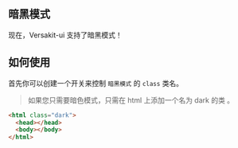 ## 暗黑模式

现在，Versakit-ui 支持了暗黑模式！

## 如何使用

首先你可以创建一个开关来控制 `暗黑模式` 的 `class` 类名。

> 如果您只需要暗色模式，只需在 html 上添加一个名为 dark 的类 。

```html
<html class="dark">
  <head></head>
  <body></body>
</html>
```
